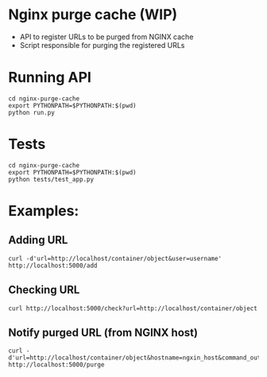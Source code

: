 # Nginx purge cache (WIP)

- API to register URLs to be purged from NGINX cache
- Script responsible for purging the registered URLs

# Running API
```
cd nginx-purge-cache
export PYTHONPATH=$PYTHONPATH:$(pwd)
python run.py
```

# Tests
```
cd nginx-purge-cache
export PYTHONPATH=$PYTHONPATH:$(pwd)
python tests/test_app.py
```

# Examples:
## Adding URL
```
curl -d'url=http://localhost/container/object&user=username' http://localhost:5000/add
```

## Checking URL
```
curl http://localhost:5000/check?url=http://localhost/container/object
```

## Notify purged URL (from NGINX host)
```
curl -d'url=http://localhost/container/object&hostname=ngxin_host&command_output=result_from_command' http://localhost:5000/purge
```
